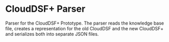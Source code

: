 # CloudDSF+ Parser
Parser for the CloudDSF+ Prototype. The parser reads the knowledge base file, creates a representation for the old CloudDSF and the new CloudDSF+ and serializes both into separate JSON files.
